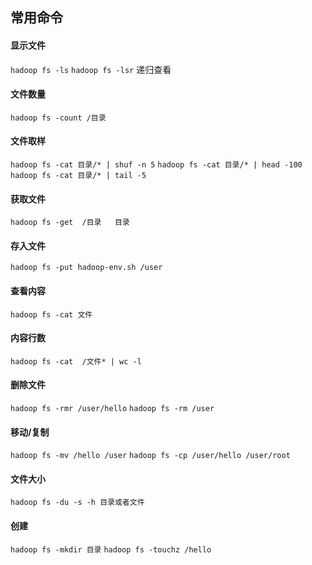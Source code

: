 ## 常用命令
#### 显示文件
`hadoop fs -ls`
`hadoop fs -lsr`	递归查看
#### 文件数量
`hadoop fs -count /目录`
#### 文件取样
`hadoop fs -cat 目录/* | shuf -n 5`
`hadoop fs -cat 目录/* | head -100`
`hadoop fs -cat 目录/* | tail -5`
#### 获取文件
`hadoop fs -get  /目录   目录`
#### 存入文件
`hadoop fs -put hadoop-env.sh /user `
#### 查看内容
`hadoop fs -cat 文件`
#### 内容行数
`hadoop fs -cat  /文件* | wc -l`
#### 删除文件
`hadoop fs -rmr /user/hello`
`hadoop fs -rm /user`
#### 移动/复制
`hadoop fs -mv /hello /user`
`hadoop fs -cp /user/hello /user/root`
#### 文件大小
`hadoop fs -du -s -h 目录或者文件`
#### 创建
`hadoop fs -mkdir 目录`
`hadoop fs -touchz /hello`

